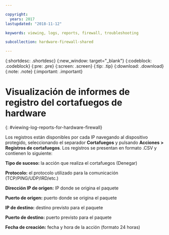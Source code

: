 ```yaml
---

copyright:
  years: 2017
lastupdated: "2018-11-12"

keywords: viewing, logs, reports, firewall, troubleshooting

subcollection: hardware-firewall-shared

---
```


{:shortdesc: .shortdesc}
{:new_window: target="_blank"}
{:codeblock: .codeblock}
{:pre: .pre}
{:screen: .screen}
{:tip: .tip}
{:download: .download}
{:note: .note}
{:important: .important}

# Visualización de informes de registro del cortafuegos de hardware
{: #viewing-log-reports-for-hardware-firewall}

Los registros están disponibles por cada IP navegando al dispositivo protegido, seleccionando el separador **Cortafuegos** y pulsando **Acciones > Registros de cortafuegos**. Los registros se presentan en formato .CSV y contienen lo siguiente:

**Tipo de suceso:** la acción que realiza el cortafuegos (Denegar)

**Protocolo:** el protocolo utilizado para la comunicación (TCP/PING/UDP/IRD/etc.)

**Dirección IP de origen:** IP donde se origina el paquete

**Puerto de origen:** puerto donde se origina el paquete

**IP de destino:** destino previsto para el paquete

**Puerto de destino:** puerto previsto para el paquete

**Fecha de creación:** fecha y hora de la acción (formato 24 horas)
